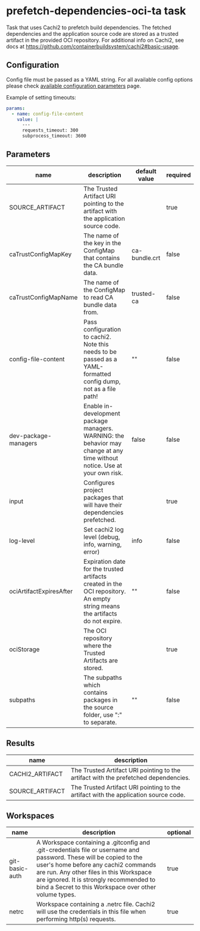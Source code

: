 # prefetch-dependencies-oci-ta task

Task that uses Cachi2 to prefetch build dependencies. The fetched dependencies and the
application source code are stored as a trusted artifact in the provided OCI repository.
For additional info on Cachi2, see docs at
https://github.com/containerbuildsystem/cachi2#basic-usage.

## Configuration

Config file must be passed as a YAML string. For all available config options please check
[available configuration parameters] page.

Example of setting timeouts:

```yaml
params:
  - name: config-file-content
    value: |
      ---
      requests_timeout: 300
      subprocess_timeout: 3600
```

[available configuration parameters]: https://github.com/containerbuildsystem/cachi2?tab=readme-ov-file#available-configuration-parameters

## Parameters
|name|description|default value|required|
|---|---|---|---|
|SOURCE_ARTIFACT|The Trusted Artifact URI pointing to the artifact with the application source code.||true|
|caTrustConfigMapKey|The name of the key in the ConfigMap that contains the CA bundle data.|ca-bundle.crt|false|
|caTrustConfigMapName|The name of the ConfigMap to read CA bundle data from.|trusted-ca|false|
|config-file-content|Pass configuration to cachi2. Note this needs to be passed as a YAML-formatted config dump, not as a file path! |""|false|
|dev-package-managers|Enable in-development package managers. WARNING: the behavior may change at any time without notice. Use at your own risk. |false|false|
|input|Configures project packages that will have their dependencies prefetched.||true|
|log-level|Set cachi2 log level (debug, info, warning, error)|info|false|
|ociArtifactExpiresAfter|Expiration date for the trusted artifacts created in the OCI repository. An empty string means the artifacts do not expire.|""|false|
|ociStorage|The OCI repository where the Trusted Artifacts are stored.||true|
|subpaths|The subpaths which contains packages in the source folder, use ":" to separate.|""|false|

## Results
|name|description|
|---|---|
|CACHI2_ARTIFACT|The Trusted Artifact URI pointing to the artifact with the prefetched dependencies.|
|SOURCE_ARTIFACT|The Trusted Artifact URI pointing to the artifact with the application source code.|

## Workspaces
|name|description|optional|
|---|---|---|
|git-basic-auth|A Workspace containing a .gitconfig and .git-credentials file or username and password. These will be copied to the user's home before any cachi2 commands are run. Any other files in this Workspace are ignored. It is strongly recommended to bind a Secret to this Workspace over other volume types. |true|
|netrc|Workspace containing a .netrc file. Cachi2 will use the credentials in this file when performing http(s) requests. |true|
